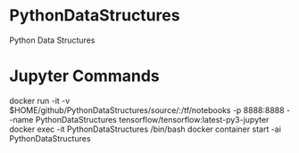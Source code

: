 # PythonDataStructures
Python Data Structures

Jupyter Commands
=================
docker run -it -v $HOME/github/PythonDataStructures/source/:/tf/notebooks -p 8888:8888 --name PythonDataStructures tensorflow/tensorflow:latest-py3-jupyter
docker exec -it PythonDataStructures /bin/bash
docker container start -ai PythonDataStructures

